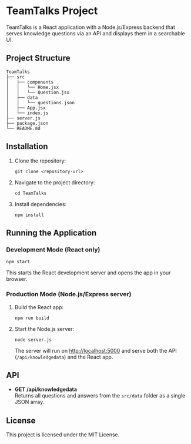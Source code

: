 # TeamTalks Project

TeamTalks is a React application with a Node.js/Express backend that serves knowledge questions via an API and displays them in a searchable UI.

## Project Structure

```
TeamTalks
├── src
│   ├── components
│   │   └── Home.jsx
│   │   └── Question.jsx
│   ├── data
│   │   └── questions.json
│   ├── App.jsx
│   └── index.js
├── server.js
├── package.json
└── README.md
```

## Installation

1. Clone the repository:
   ```
   git clone <repository-url>
   ```

2. Navigate to the project directory:
   ```
   cd TeamTalks
   ```

3. Install dependencies:
   ```
   npm install
   ```

## Running the Application

### Development Mode (React only)
```
npm start
```
This starts the React development server and opens the app in your browser.

### Production Mode (Node.js/Express server)
1. Build the React app:
   ```
   npm run build
   ```
2. Start the Node.js server:
   ```
   node server.js
   ```
   The server will run on [http://localhost:5000](http://localhost:5000) and serve both the API (`/api/knowledgedata`) and the React app.

## API

- **GET /api/knowledgedata**  
  Returns all questions and answers from the `src/data` folder as a single JSON array.

## License

This project is licensed under the MIT License.